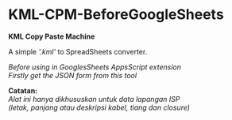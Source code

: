  # KML-CPM-BeforeGoogleSheets
**KML Copy Paste Machine**</br>

A simple *'.kml'* to SpreadSheets converter.

*Before using in GooglesSheets AppsScript extension</br>
Firstly get the JSON form from this tool*

**Catatan:**</br>
*Alat ini hanya dikhususkan untuk data lapangan ISP</br>
(letak, panjang atau deskripsi kabel, tiang dan closure)*
